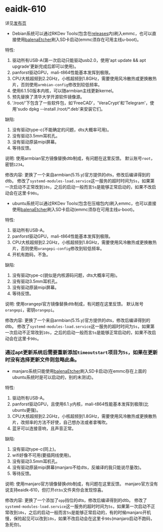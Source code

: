 # eaidk-610

详见[发布页](https://github.com/Lasius-alienus/eaidk-610/releases/ "发布页")

- Debian系统可以通过RKDev Tools(包含在[releases](https://github.com/Lasius-alienus/eaidk-610/releases "releases")内)刷入emmc，也可以直接使用[balenaEtcher](https://etcher.balena.io/#download-etcher "balenaEtcher")刷入SD卡启动(emmc须存在可用主线u-boot)。

特性:
1. 驱动所有USB-A(第一次启动只能驱动usb2.0，使用'apt update && apt upgrade'更新完成后即可以使用)。
1. panforst驱动GPU，mali-t864性能基本发挥到极限。
1. CPU大核超频到2.2GHz，小核超频到1.8GHz，需要使用风冷散热或更换散热片，否则使用`armbian-config`修改到较低频率。
1. 使用6.1.50版本内核，可以随armbian主线更新kernel。
1. 预先替换了清华大学开源软件镜像源。
1. '/root/'下包含了一些软件包，如'FreeCAD'，'VeraCrypt'和'Telegram'，使用'sudo dpkg --install /root/*.deb'来安装它们。

缺陷:
1. 没有驱动type-c(不能确定的问题，dts大概率可用)。
1. 没有驱动3.5mm耳机孔。
1. 没有驱动原装mipi屏幕。
1. 等待反馈。

说明:
使用armbian官方镜像替换dtb制成，有问题在这里反馈。
默认账号`root`，密钥`1234`。

修改内容:
更换了一个来自armbian(5.15.y)官方提供的dts，修改后编译得到的dtb。
修改了`systemd-modules-load.service`这一服务的超时时间为`5s`，如果第一次启动不正常改到`10s`，之后的启动一般而言`5s`是能够正常启动的，如果不改启动会在这里卡`90s`。

- ubuntu系统可以通过RKDev Tools(包含在压缩包内)刷入emmc，也可以直接使用[balenaEtcher](https://etcher.balena.io/#download-etcher "balenaEtcher")刷入SD卡启动(emmc须存在可用主线u-boot)。

特性:
1. 驱动所有USB-A。
1. panforst驱动GPU，mali-t864性能基本发挥到极限。
1. CPU大核超频到2.2GHz，小核超频到1.8GHz，需要使用风冷散热或更换散热片，否则使用`orangepi-config`修改到较低频率。
1. 开机有跑码，不急。

缺陷:
1. 没有驱动type-c(貌似是内核源码问题，dts大概率可用)。
1. 没有驱动3.5mm耳机孔。
1. 没有驱动原装mipi屏幕。
1. 等待反馈。

说明:
使用orangepi官方镜像替换dtb制成，有问题在这里反馈。
默认账号`orangepi`，密钥`orangepi`。

修改内容:
更换了一个来自armbian(5.15.y)官方提供的dts，修改后编译得到的dtb。
修改了`systemd-modules-load.service`这一服务的超时时间为`5s`，如果第一次启动不正常改到`10s`，之后的启动一般而言`5s`是能够正常启动的，如果不改启动会在这里卡`90s`。
### 通过apt更新系统后需要重新添加`timeoutstart`项目为`5s`，如果在更新时没有选择更新文件则忽略此条。

- manjaro系统只能使用[balenaEtcher](https://etcher.balena.io/#download-etcher "balenaEtcher")刷入SD卡启动(在emmc存在上面的ubuntu系统时是可以启动的，别的未测试)。

特性:
1. 驱动所有USB-A。
1. panforst驱动GPU，且使用6.1.y内核，mali-t864性能基本发挥到极限(比ubuntu更强)。
1. CPU大核超频到2.2GHz，小核超频到1.8GHz，需要使用风冷散热或更换散热片，改频率的方法不好使，自己想办法或者拿嘴吹。
1. 蓝牙可以连接音响，且声音正常。

缺陷:
1. 没有驱动type-c(同上)。
1. wifi好像不可用(要插网线使用)。
1. 没有驱动3.5mm耳机孔。
1. 没有驱动原装mipi屏幕(manjaro不给dts，反编译的我只能说尽量改)。
1. 等待反馈。

说明:
使用manjaro官方镜像替换dtb制成，有问题在这里反馈。
manjaro官方没有说支持eaidk-610，但打开`dtbs`文件夹你会发现惊喜。

修改内容:
更换了一个添加了`opp`挡位的dts，修改后编译得到的dtb。
修改了`systemd-modules-load.service`这一服务的超时时间为`5s`，如果第一次启动不正常改到`10s`，之后的启动一般而言`5s`是能够正常启动的，有的时候manjaro开机慢，保险起见可以改到`10s`，如果不改启动会在这里卡`90s`(manjaro启动不跑码，急死你)。
